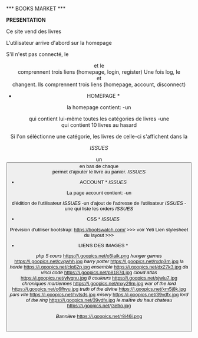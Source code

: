 *** BOOKS MARKET ***

**PRESENTATION**

Ce site vend des livres

L'utilisateur arrive d'abord sur la homepage

S'il n'est pas connecté, le <header> et le <footer> comprennent trois liens (homepage, login, register)
Une fois log, le <header> et <footer> changent. Ils comprennent trois liens (homepage, account, disconnect)

* HOMEPAGE *

la homepage contient:   -un <aside> qui contient lui-même toutes les catégories de livres
                        -une <section> qui contient 10 livres au hasard
                        
Si l'on séléctionne une catégorie, les livres de celle-ci s'affichent dans la <section> *ISSUES*

un <button> en bas de chaque <article> permet d'ajouter le livre au panier. *ISSUES*
                        
* ACCOUNT * *ISSUES*

La page account contient:   -un <form> d'édition de l'utilisateur *ISSUES*
                            -un <form> d'ajout de l'adresse de l'utilisateur *ISSUES*
                            -une <table> qui liste les orders *ISSUES*
                            
* CSS * *ISSUES*

Prévision d'utiliser bootstrap: https://bootswatch.com/ >>> voir Yeti
Lien stylesheet du layout >>> <link rel="stylesheet" href="https://bootswatch.com/5/yeti/bootstrap.min.css">


* LIENS DES IMAGES *

*php 5 cours*               https://i.goopics.net/o5laik.png
*hunger games*              https://i.goopics.net/cvqwhh.jpg
*harry potter*              https://i.goopics.net/rxdp3m.jpg
*la horde*                  https://i.goopics.net/clq62p.jpg
*ensemble*                  https://i.goopics.net/dx27k3.jpg
*da vinci code*             https://i.goopics.net/p8187d.jpg
*cloud atlas*               https://i.goopics.net/yfvqnu.jpg
*8 couleurs*                https://i.goopics.net/sjwlu7.jpg
*chroniques martiennes*     https://i.goopics.net/mxy29m.jpg
*war of the lord*           https://i.goopics.net/o6fhvu.jpg
*truth of the divine*       https://i.goopics.net/xm5j8k.jpg
*pars vite*                 https://i.goopics.net/nvtsds.jpg
*misery*                    https://i.goopics.net/39vdfx.jpg
*lord of the ring*          https://i.goopics.net/39vdfx.jpg
*le maître du haut chateau* https://i.goopics.net/j3efro.jpg

*Bannière*                  https://i.goopics.net/r8i46i.png

